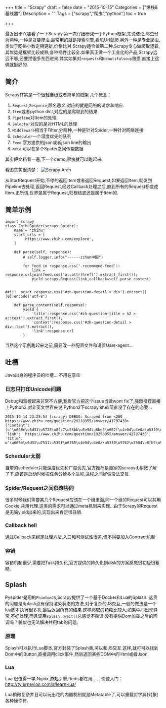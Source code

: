 +++
title = "Scrapy"
draft = false
date = "2015-10-15"
Categories = ["爆栈&基线器"] 
Description = "" 
Tags = ["scrapy","爬虫","python"] 
toc = true

+++

最近出于兴趣看了一下Scrapy.第一次仔细研究一个Python框架,先说结论,爬虫分为两种,一种是贪婪爬虫,最常用的就是搜索引擎,看见Url就爬.另外一种是专业爬虫,类似于网络小数定期更新,价格比对.Scrapy适合做第二种.Scrapy专心做爬取逻辑,其优势是框架比较成熟,各种插件比较全.如果真正做一个工业化的产品,Scrapy远远不够,还要攒很多东西进来.其实如果对`requests`和`beautifulsoup`熟悉,直接上这俩就挺好的.


## 简介
Scrapy其实是一个很轻量级或者简单的框架.几个概念：
1. `Request`,`Response`,顾名思义,对应的就是网络的请求和响应.
2. `Item`或者python dict,对应的是爬取到的结果.
3. `Pipeline`对Item的处理.
4. `Selector`对应的是对HTML的处理
5. `Middleware`相当于Filter,分两种,一种是针对Spider,一种针对网络连接
6. `Scheduler`一个深度优先的队列
7. `Feed` 官方提供的json或者json line的输出
8. `meta` 可以在多个Spider之间传输数据

其实把文档看一遍,下一个demo,很快就可以跑起来.
 
 看图其实很清楚：
![Scrapy Arch](/iimg/scrapy.png)

从StartRequest开始,不停的返回Item或者返回Request,如果返回Item,就发到Pipeline去处理,返回Request,经过Callback处理之后,直到所有的Request都变成Item.正所谓,世界是属于Request,归根结底还是属于Item的.
## 简单示例
```
import scrapy
class ZhihuSpider(scrapy.Spider):
    name = "zhihu"
    start_urls = [
        'https://www.zhihu.com/explore',
    ]

    def parse(self, response):
        # self.logger.info("------zzhon中国")

        for feed in response.css('.recommend-feed'):
            link = response.urljoin(feed.css('a::attr(href)').extract_first());
            yield scrapy.Request(link,callback=self.parse_content)
           

##!!!  print response.css('#zh-question-detail > div').extract()[0].encode('utf-8')

    def parse_content(self,response):
        yield {
            'title':response.css('#zh-question-title > h2 > a::text').extract_first(),
            'content':response.css('#zh-question-detail > div::text').extract(),
            'link':response.url
        }

```
当然这个示例跑起来之前,需要改一些配置文件和设置User-agent…
## 吐槽
Java出身的程序员的吐槽… 不用在意😜
### 日志只打印Unicode问题
Debug和监控起来非常不方便,我看官方把这个issue当做wont fix了,强烈推荐直接上Python3.对非英文世界来说,Python2下scrapy shell简直没了存在的必要…

```
2015-10-14 23:25:54 [scrapy] DEBUG: Scraped from <200 https://www.zhihu.com/question/29218955/answer/41797438> 
{'content': [u'\u666e\u6d31\u5728\u8fc7\u53bb\u5e94\u8be5\u662f\u4e0d\u4e0a\u53f0\u9762\u7684\u5427\uff1f\u4e5f\u6ca1\u95ee\u662f\u4e0d\u662f\u5c31\u95ee\u4e3a\u4ec0\u4e48\u4e86\uff0c\u5982\u679c\u95ee\u9898\u6709\u9519\u8bef\uff0c\u8bf7\u6307\u6b63'], 'link': 'https://www.zhihu.com/question/19258955/answer/42797438', 'title': u'\u666e\u6d31\u7531\u539f\u6765\u4e0d\u4e0a\u53f0\u9762\u7684\u8fb9\u9500\u8336\u5230\u5982\u4eca\u53d7\u5230\u5e7f\u5927\u8336\u53cb\u559c\u7231\u7684\u8336\u7c7b\uff0c\u9664\u4e86\u7092\u4f5c\u5916\uff0c\u666e\u6d31\u7684\u5de5\u827a\u6216\u8005\u8d28\u91cf\u6709\u4e86\u5f88\u5927\u8fdb\u6b65\u5417\uff1f'} 

```
### Scheduler太弱
自带的scheduler只能深度优先和广度优先,官方推荐是自家的scrapyd,稍微了解了下,应该是启动时候把任务分给多个进程,进程之间好像没法交互.
### Spider/Request之间很难协同
很多时候我们需要某几个Request应该在一个组里面,同一个组的Request可以共用Cookie,共用代理.这类的需求可以通过meta机制来实现…由于Scrapy的Request是无脑yield出来的,实现出来肯定很丑陋.
### Callback hell
通过Callback来绑定处理方法,入口和可测试性很差,怪不得要加入Contract机制
### 容错
容错机制很少,需要把Task持久化,官方提供的持久化到disk的方案感觉很初级很粗糙.

## Splash
Pyspider是用的`PhantomJS`,Scrapy提供了一个基于Docker和Lua的Splash.
这货的问题是Splash没有保持渲染状态的方法,对于复杂的JS交互,一般的做法是一个lua脚本执行很多次,最后返回所有的结果.这样爬取的颗粒比较大,如果中间出现异常,不好处理,而且调用`splash::wait()`总感觉不靠谱,没有提供Dom加载之后的回调吗？貌似也无法解决共用tab的问题。
### 原理
Splash可以执行Lua脚本,官方封装了Splash类,可以和JS交互.这样,就可可以找到Dom中的Button,直接调用click事件,然后返回某些DOM中的Html或者Json.
### Lua
Lua 很值得一学,Nginx,游戏引擎,Redis都在用……
快速入门：http://tylerneylon.com/a/learn-lua/

Lua稍微复杂并且可以玩出花的内置机制就是Metatable了,可以重载对字典(对象)各种操作符.

### 



